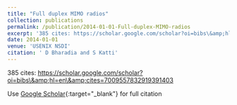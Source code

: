 ```yaml
---
title: "Full duplex MIMO radios"
collection: publications
permalink: /publication/2014-01-01-Full-duplex-MIMO-radios
excerpt: '385 cites: https://scholar.google.com/scholar?oi=bibs\&amp;hl=en\&amp;cites=7009557832919391403'
date: 2014-01-01
venue: 'USENIX NSDI'
citation: ' D Bharadia and S Katti'
---
```

385 cites: https://scholar.google.com/scholar?oi=bibs\&amp;hl=en\&amp;cites=7009557832919391403

Use [Google Scholar](https://scholar.google.com/scholar?q=Full+duplex+MIMO+radios){:target="_blank"} for full citation